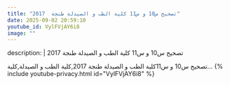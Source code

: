 ```yaml
---
title: "تصحيح س10 و س11 كلية الطب و الصيدلة طنجة  2017"
date: 2025-09-02 20:59:10 
youtube_id: VylFVjAY6i8
image: ""
---
```

description: |
  تصحيح س10 و س11 كلية الطب و الصيدلة طنجة  2017
  
  
  تصحيح س10 و س11كلية الطب و الصيدلة طنجة 2017,كلية الطب و الصيدلة,كلية...
{% include youtube-privacy.html id="VylFVjAY6i8" %}
